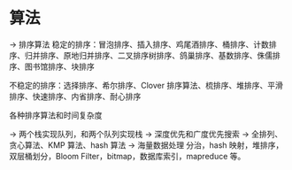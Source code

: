 # 算法

→ 排序算法
稳定的排序：冒泡排序、插入排序、鸡尾酒排序、桶排序、计数排序、归并排序、原地归并排序、二叉排序树排序、鸽巢排序、基数排序、侏儒排序、图书馆排序、块排序

不稳定的排序：选择排序、希尔排序、Clover 排序算法、梳排序、堆排序、平滑排序、快速排序、内省排序、耐心排序

各种排序算法和时间复杂度 

→ 两个栈实现队列，和两个队列实现栈
→ 深度优先和广度优先搜索
→ 全排列、贪心算法、KMP 算法、hash 算法
→ 海量数据处理
分治，hash 映射，堆排序，双层桶划分，Bloom Filter，bitmap，数据库索引，mapreduce 等。

